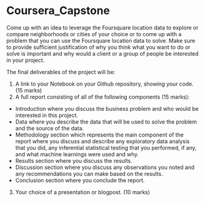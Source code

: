 # Coursera_Capstone

Come up with an idea to leverage the Foursquare location data to explore or compare neighborhoods or cities of your choice or to come up with a problem that you can use the Foursquare location data to solve.
Make sure to provide sufficient justification of why you think what you want to do or solve is important and why would a client or a group of people be interested in your project.

The final deliverables of the project will be:

1. A link to your Notebook on your Github repository, showing your code. (15 marks)
2. A full report consisting of all of the following components (15 marks):
  * Introduction where you discuss the business problem and who would be interested in this project.
  * Data where you describe the data that will be used to solve the problem and the source of the data.
  * Methodology section which represents the main component of the report where you discuss and describe any exploratory data analysis that you did, any inferential statistical testing that you performed, if any, and what machine learnings were used and why.
  * Results section where you discuss the results.
  * Discussion section where you discuss any observations you noted and any recommendations you can make based on the results.
  * Conclusion section where you conclude the report.
3. Your choice of a presentation or blogpost. (10 marks)

